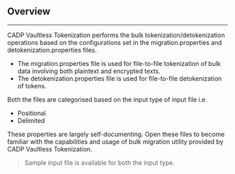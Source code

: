 ## **Overview**
---
CADP Vaultless Tokenization performs the bulk tokenization/detokenization operations based on the configurations set in the migration.properties and detokenization.properties files.

* The migration.properties file is used for file-to-file tokenization of bulk data involving both plaintext and
encrypted texts.
* The detokenization.properties file is used for file-to-file detokenization of tokens.

Both the files are categorised based on the input type of input file i.e.       
* Positional
* Delimited

These properties are largely self-documenting. Open these files to become familiar with the capabilities and usage
of bulk migration utility provided by CADP Vaultless Tokenization.


> Sample input file is available for both the input type.